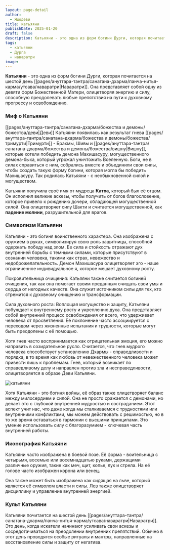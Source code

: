 ```yaml
---
layout: page-detail
author:
  - Яшодеви
title: катьяяни
publishDate: 2025-01-20
draft: false
description: Катьяяни - это одна из форм богини Дурги, которая почитается на шестой день Наваратри. Она представляет собой одну из девяти форм Божественной Матери, олицетворяя энергию и силу, способную преодолевать любые препятствия на пути к духовному прогрессу и освобождению.
tags:
  - катьяяни
  - Дурга
  - наваратри
image:
---
```

**Катьяяни** - это одна из форм богини Дурги, которая почитается на шестой день [[pages/ануттара-тантра/санатана-дхарма/панча-нитья-карма/утсава/наваратри|Наваратри]]. Она представляет собой одну из девяти форм Божественной Матери, олицетворяя энергию и силу, способную преодолевать любые препятствия на пути к духовному прогрессу и освобождению.

### Миф о Катьяяни

[[pages/ануттара-тантра/санатана-дхарма/божества и демоны/божества/деви|Деви]] Катьяяни появилась как результат гнева [[pages/ануттара-тантра/санатана-дхарма/божества и демоны/божества/тримурти|Тримурти]] - Брахмы, Шивы и [[pages/ануттара-тантра/санатана-дхарма/божества и демоны/божества/вишну|Вишну]], которые хотели победить демона Махишасуру, могущественного демона-быка, который угрожал уничтожить Вселенную. Боги, не в силах справиться с ним, собрались вместе и объединили свои силы, чтобы создать такую форму богини, которая могла бы победить Махишасуру. Так родилась Катьяяни - с необыкновенной силой и могуществом.

Катьяяни получила своё имя от мудреца **Катха**, который был её отцом. Он исполнил великие аскезы, чтобы получить от богов благословение, которое привело к рождению дочери, обладающей могущественной силой. Она олицетворяет силу Шакти и считается могущественной, как **падение молнии**, разрушительной для врагов.

### Символизм Катьяяни

Катьяяни - это богиня воинственного характера. Она изображена с оружием в руках, символизируя свою роль защитницы, способной одержать победу над злом. Ее сила и стойкость отражают дух внутренней борьбы с темными силами, которые присутствуют в сознании человека, такими как страх, невежество и недоброжелательность. Демон Махишасура олицетворяет эго - наше ограниченное индивидуальное я, которое мешает духовному росту.

 Покровительница очищения: Катьяяни также считается богиней очищения, так как она помогает своим преданным очищать свои умы и сердца от негодных качеств. Она служит источником силы для тех, кто стремится к духовному очищению и трансформации.

Сила духовного роста: Воплощая могущество и защиту, Катьяяни побуждает к внутреннему росту и укреплению духа. Она представляет собой внутренний процесс освобождения от всего, что удерживает человека от просветления. Её поклонение часто ассоциируется с переходом через жизненные испытания и трудности, которые могут быть преодолены с её помощью.

Хотя гнев часто воспринимается как отрицательная эмоция, его можно направить в созидательное русло. Считается, что гнев мудрого человека способствует установлению Дхармы - справедливости и порядка, в то время как любовь от невежественного человека может привести лишь к проблемам. Гнев, который возникает по справедливому делу и направлен против зла и несправедливости, олицетворяется в образе Деви Катьяяни.


![катьяяни](pages/ануттара-тантра/санатана-дхарма/панча-нитья-карма/утсава/наваратри/media/катьяяни.jpeg)

Хотя Катьяяни - это богиня войны, её образ также олицетворяет баланс между милосердием и силой. Она не просто сражается с демонами, но делает это с глубокой внутренней мудростью и состраданием. Этот аспект учит нас, что даже когда мы сталкиваемся с трудностями или внутренними конфликтами, мы можем действовать с решимостью, но в то же время оставаться в гармонии с высшими принципами. Это умение использовать силу с благоразумием - ключевая часть внутренней работы.

### Иконография Катьяяни

Катьяяни часто изображена в боевой позе. Её форма - воительница с четырьмя, восемью или восемнадцатью руками,  держащими различные оружия, такие как меч, щит, копье, лук и стрела. На её голове часто изображен корона или венец. 

Она также может быть изображена как сидящая на льве, который является её символом власти и силы. Лев также олицетворяет дисциплину и управление внутренней энергией.

### Культ Катьяяни

Катьяяни почитается на шестой день [[pages/ануттара-тантра/санатана-дхарма/панча-нитья-карма/утсава/наваратри|Наваратри]]. Это день, когда искатели начинают усиливать свои аскезы и сосредотачиваться на преодолении внутренних препятствий. Обычно в этот день проводятся особые ритуалы и мантры, направленные на восстановление силы и защиту от негатива.

